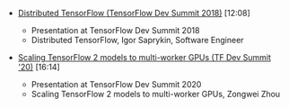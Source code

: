 
* [Distributed TensorFlow (TensorFlow Dev Summit 2018)](https://youtu.be/-h0cWBiQ8s8) [12:08]
  * Presentation at TensorFlow Dev Summit 2018
  * Distributed TensorFlow, Igor Saprykin, Software Engineer

* [Scaling TensorFlow 2 models to multi-worker GPUs (TF Dev Summit '20)](https://youtu.be/6ovfZW8pepo) [16:14]
  * Presentation at TensorFlow Dev Summit 2020
  * Scaling TensorFlow 2 models to multi-worker GPUs, Zongwei Zhou
